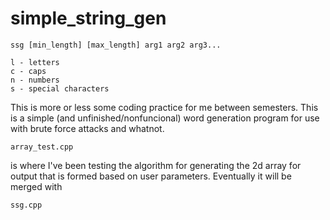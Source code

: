 simple_string_gen
=================

```
ssg [min_length] [max_length] arg1 arg2 arg3...

l - letters
c - caps
n - numbers
s - special characters
```

This is more or less some coding practice for me between semesters. This is a simple (and unfinished/nonfuncional) word generation program for use with brute force attacks and whatnot.

```
array_test.cpp
```

is where I've been testing the algorithm for generating the 2d array for output that is formed based on user parameters. Eventually it will be merged with

```
ssg.cpp
```
